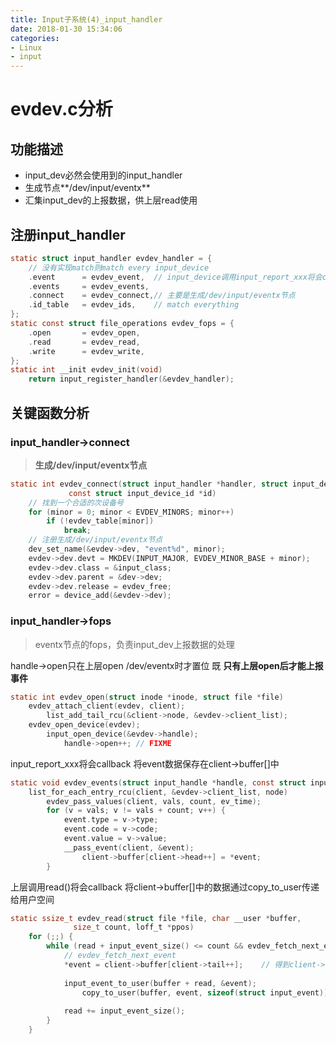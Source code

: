 ```yaml
---
title: Input子系统(4)_input_handler
date: 2018-01-30 15:34:06
categories:
- Linux
- input
---
```


# evdev.c分析

## 功能描述

*   input_dev必然会使用到的input_handler
*   生成节点**/dev/input/eventx**
*   汇集input_dev的上报数据，供上层read使用
<!-- more -->
## 注册input_handler

```c
static struct input_handler evdev_handler = {
	// 没有实现match则match every input_device
	.event		= evdev_event,	// input_device调用input_report_xxx将会callback此类函数
	.events		= evdev_events,
	.connect	= evdev_connect,// 主要是生成/dev/input/eventx节点
	.id_table	= evdev_ids,	// match everything
};
static const struct file_operations evdev_fops = {
	.open		= evdev_open,
	.read		= evdev_read,
	.write		= evdev_write,
};
static int __init evdev_init(void)
	return input_register_handler(&evdev_handler);
```

## 关键函数分析

### input_handler->connect

>   **生成/dev/input/eventx节点**

```c
static int evdev_connect(struct input_handler *handler, struct input_dev *dev,
			 const struct input_device_id *id)
  	// 找到一个合适的次设备号
  	for (minor = 0; minor < EVDEV_MINORS; minor++)
		if (!evdev_table[minor])
			break;
	// 注册生成/dev/input/eventx节点
	dev_set_name(&evdev->dev, "event%d", minor);
	evdev->dev.devt = MKDEV(INPUT_MAJOR, EVDEV_MINOR_BASE + minor);
	evdev->dev.class = &input_class;
	evdev->dev.parent = &dev->dev;
	evdev->dev.release = evdev_free;
	error = device_add(&evdev->dev);
```

### input_handler->fops

>   eventx节点的fops，负责input_dev上报数据的处理

handle->open只在上层open /dev/eventx时才置位
既 **只有上层open后才能上报事件**

```c
static int evdev_open(struct inode *inode, struct file *file)
	evdev_attach_client(evdev, client);
		list_add_tail_rcu(&client->node, &evdev->client_list);
	evdev_open_device(evdev);
		input_open_device(&evdev->handle);
			handle->open++;	// FIXME
```



input_report_xxx将会callback
将event数据保存在client->buffer[]中

```c
static void evdev_events(struct input_handle *handle, const struct input_value *vals, unsigned int count)
	list_for_each_entry_rcu(client, &evdev->client_list, node)
		evdev_pass_values(client, vals, count, ev_time);
		for (v = vals; v != vals + count; v++) {
			event.type = v->type;
			event.code = v->code;
			event.value = v->value;
			__pass_event(client, &event);
				client->buffer[client->head++] = *event;
		}
```



上层调用read()将会callback
将client->buffer[]中的数据通过copy_to_user传递给用户空间

```c
static ssize_t evdev_read(struct file *file, char __user *buffer,
			  size_t count, loff_t *ppos)
	for (;;) {
		while (read + input_event_size() <= count && evdev_fetch_next_event(client, &event)) {
			// evdev_fetch_next_event
			*event = client->buffer[client->tail++];	// 得到client->buffer[]
					
			input_event_to_user(buffer + read, &event);
				copy_to_user(buffer, event, sizeof(struct input_event));
				
			read += input_event_size();
		}
	}
```

